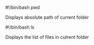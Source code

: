 #!/bin/bash
pwd

Displays absolute path of current folder

#!/bin/bash
ls

Displays the list of files in cutrent folder

